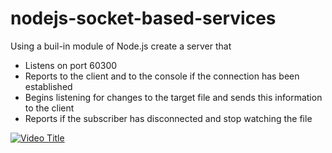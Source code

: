 # nodejs-socket-based-services

Using a buil-in module of Node.js create a server that

- Listens on port 60300
- Reports to the client and to the console if the connection has been established
- Begins listening for changes to the target file and sends this information to the client
- Reports if the subscriber has disconnected and stop watching the file

[![Video Title](https://youtu.be/0Mc47dSWxTc)](https://www.youtube.com/watch?v=0Mc47dSWxTc)
